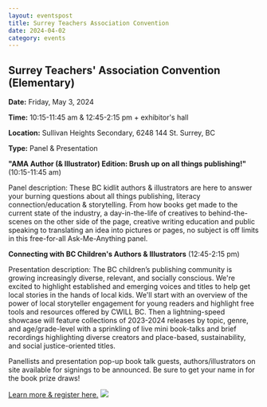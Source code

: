 ```yaml
---
layout: eventspost
title: Surrey Teachers Association Convention
date: 2024-04-02
category: events
---
```


## Surrey Teachers' Association Convention (Elementary)

**Date:** Friday, May 3, 2024

**Time:** 10:15-11:45 am & 12:45-2:15 pm + exhibitor's hall

**Location:** Sullivan Heights Secondary, 6248 144 St. Surrey, BC

**Type:** Panel & Presentation

**"AMA Author (& Illustrator) Edition: Brush up on all things publishing!"** (10:15-11:45 am)

Panel description: These BC kidlit authors & illustrators are here to answer your burning questions about all things publishing, literacy connection/education & storytelling. From how books get made to the current state of the industry, a day-in-the-life of creatives to behind-the-scenes on the other side of the page, creative writing education and public speaking to translating an idea into pictures or pages, no subject is off limits in this free-for-all Ask-Me-Anything panel.

**Connecting with BC Children's Authors & Illustrators** (12:45-2:15 pm)

Presentation description: The BC children’s publishing community is growing increasingly diverse, relevant, and socially conscious. We're excited to highlight established and emerging voices and titles to help get local stories in the hands of local kids. We'll start with an overview of the power of local storyteller engagement for young readers and highlight free tools and resources offered by CWILL BC. Then a lightning-speed showcase will feature collections of 2023-2024 releases by topic, genre, and age/grade-level with a sprinkling of live mini book-talks and brief recordings highlighting diverse creators and place-based, sustainability, and social justice-oriented titles.

Panellists and presentation pop-up book talk guests, authors/illustrators on site available for signings to be announced. Be sure to get your name in for the book prize draws! 

[Learn more & register here.](https://www.staconvention.ca/elementary/schedule?track=elementary)
![](https://pbs.twimg.com/media/GMbRKkpW8AAJBFr?format=jpg&name=medium)
